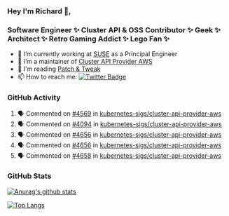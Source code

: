 ### Hey I'm Richard 👋, 

<h3 align="left">Software Engineer ✨ Cluster API & OSS Contributor ✨ Geek ✨ Architect ✨ Retro Gaming Addict ✨ Lego Fan ✨</h3>

- 🔭 I’m currently working at [SUSE](https://www.suse.com/) as a Principal Engineer
- 👯 I’m a maintainer of [Cluster API Provider AWS](https://github.com/kubernetes-sigs/cluster-api-provider-aws)
- 💬 I'm reading [Patch & Tweak](https://bjooks.com/products/patch-tweak-exploring-modular-synthesis)
- 📫 How to reach me: [![Twitter Badge](https://img.shields.io/badge/-@fruit_case-00acee?style=flat&logo=Twitter&logoColor=white)](https://twitter.com/intent/follow?screen_name=fruit_case "Follow on Twitter")

### GitHub Activity 

<!--START_SECTION:activity-->
1. 🗣 Commented on [#4569](https://github.com/kubernetes-sigs/cluster-api-provider-aws/pull/4569#issuecomment-1826249647) in [kubernetes-sigs/cluster-api-provider-aws](https://github.com/kubernetes-sigs/cluster-api-provider-aws)
2. 🗣 Commented on [#4094](https://github.com/kubernetes-sigs/cluster-api-provider-aws/pull/4094#issuecomment-1826249323) in [kubernetes-sigs/cluster-api-provider-aws](https://github.com/kubernetes-sigs/cluster-api-provider-aws)
3. 🗣 Commented on [#4656](https://github.com/kubernetes-sigs/cluster-api-provider-aws/pull/4656#issuecomment-1826248528) in [kubernetes-sigs/cluster-api-provider-aws](https://github.com/kubernetes-sigs/cluster-api-provider-aws)
4. 🗣 Commented on [#4656](https://github.com/kubernetes-sigs/cluster-api-provider-aws/pull/4656#issuecomment-1826248462) in [kubernetes-sigs/cluster-api-provider-aws](https://github.com/kubernetes-sigs/cluster-api-provider-aws)
5. 🗣 Commented on [#4658](https://github.com/kubernetes-sigs/cluster-api-provider-aws/issues/4658#issuecomment-1826248309) in [kubernetes-sigs/cluster-api-provider-aws](https://github.com/kubernetes-sigs/cluster-api-provider-aws)
<!--END_SECTION:activity-->

### GitHub Stats

[![Anurag's github stats](https://github-readme-stats.vercel.app/api?username=richardcase&count_private=true&show_icons=true)](https://github.com/anuraghazra/github-readme-stats)

[![Top Langs](https://github-readme-stats.vercel.app/api/top-langs/?username=richardcase&hide=html&layout=compact)](https://github.com/anuraghazra/github-readme-stats)
